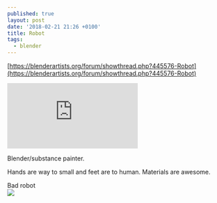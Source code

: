 ```yaml
---
published: true
layout: post
date: '2018-02-21 21:26 +0100'
title: Robot
tags:
  - blender
---
```

[https://blenderartists.org/forum/showthread.php?445576-Robot](https://blenderartists.org/forum/showthread.php?445576-Robot)

![](https://blenderartists.org/forum/attachment.php?attachmentid=514938&d=1518439481)

Blender/substance painter.

Hands are way to small and feet are to human. Materials are awesome.

Bad robot  
![](https://gadgetsin.com/uploads/2011/03/limited_edition_bad_robot_collectible_figure_3.jpg)
